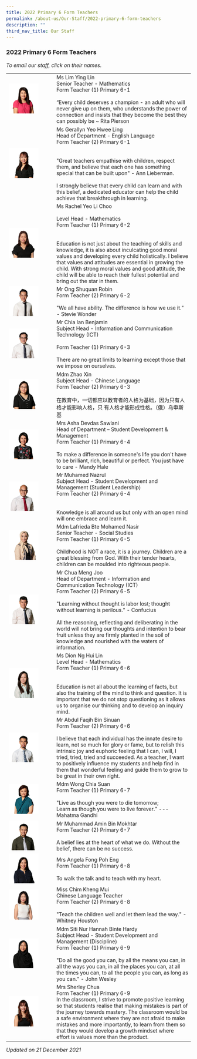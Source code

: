 ```yaml
---
title: 2022 Primary 6 Form Teachers
permalink: /about-us/Our-Staff/2022-primary-6-form-teachers
description: ""
third_nav_title: Our Staff
---
```

### 2022 Primary 6 Form Teachers

*To email our staff, click on their names.*

|  	|  	|
|---	|---	|
| <img src="/images/p6a.png" style="width:70%"> 	| Ms Lim Ying Lin<br>Senior Teacher - Mathematics<br>Form Teacher (1) Primary 6-1<br><br>“Every child deserves a champion - an adult who will never give up on them, who understands the power of connection and insists that they become the best they can possibly be ~ Rita Pierson 	|
| <img src="/images/p6b.png" style="width:70%"> 	| Ms Gerallyn Yeo Hwee Ling<br>Head of Department - English Language<br>Form Teacher (2) Primary 6-1<br><br><br>"Great teachers empathise with children, respect them, and believe that each one has something special that can be built upon" - Ann Lieberman.<br><br>I strongly believe that every child can learn and with this belief, a dedicated educator can help the child achieve that breakthrough in learning. 	|
| <img src="/images/p6c.png" style="width:70%"> 	| Ms Rachel Yeo Li Choo<br><br>Level Head - Mathematics<br>Form Teacher (1) Primary 6-2<br><br><br>Education is not just about the teaching of skills and knowledge, it is also about inculcating good moral values and developing every child holistically. I believe that values and attitudes are essential in growing the child. With strong moral values and good attitude, the child will be able to reach their fullest potential and bring out the star in them. 	|
| <img src="/images/p6d.png" style="width:70%"> 	| Mr Ong Shuquan Robin<br>Form Teacher (2) Primary 6-2<br><br>"We all have ability. The difference is how we use it." - Stevie Wonder 	|
| <img src="/images/p6e.png" style="width:70%"> 	| Mr Chia Ian Benjamin<br>Subject Head - Information and Communication Technology (ICT)<br><br>Form Teacher (1) Primary 6-3<br><br>There are no great limits to learning except those that we impose on ourselves. 	|
| <img src="/images/p6f.png" style="width:70%"> 	| Mdm Zhao Xin<br>Subject Head - Chinese Language<br>Form Teacher (2) Primary 6-3<br><br>在教育中，一切都应以教育者的人格为基础，因为只有人格才能影响人格，只 有人格才能形成性格。（俄）乌申斯基 	|
| <img src="/images/p6g.png" style="width:70%"> 	| Mrs Asha Devdas Sawlani<br>Head of Department – Student Development & Management<br>Form Teacher (1) Primary 6-4<br><br>To make a difference in someone's life you don't have to be brilliant, rich, beautiful or perfect. You just have to care - Mandy Hale 	|
| <img src="/images/p6h.png" style="width:70%"> 	| Mr Muhamed Nazrul<br>Subject Head - Student Development and Management (Student Leadership)<br>Form Teacher (2) Primary 6-4<br><br><br>Knowledge is all around us but only with an open mind will one embrace and learn it. 	|
| <img src="/images/p6i.png" style="width:70%"> 	| Mdm Lafrieda Bte Mohamed Nasir<br>Senior Teacher - Social Studies<br>Form Teacher (1) Primary 6-5<br><br>Childhood is NOT a race, it is a journey. Children are a great blessing from God. With their tender hearts, children can be moulded into righteous people. 	|
| <img src="/images/p6j.png" style="width:70%"> 	| Mr Chua Meng Joo<br>Head of Department - Information and Communication Technology (ICT)<br>Form Teacher (2) Primary 6-5<br><br>"Learning without thought is labor lost; thought without learning is perilous." - Confucius<br><br>All the reasoning, reflecting and deliberating in the world will not bring our thoughts and intention to bear fruit unless they are firmly planted in the soil of knowledge and nourished with the waters of information. 	|
| <img src="/images/p6k.png" style="width:70%"> 	| Ms Dion Ng Hui Lin<br>Level Head - Mathematics<br>Form Teacher (1) Primary 6-6<br><br><br>Education is not all about the learning of facts, but also the training of the mind to think and question. It is important that we do not stop questioning as it allows us to organise our thinking and to develop an inquiry mind. 	|
| <img src="/images/p6l.png" style="width:70%"> 	| Mr Abdul Faqih Bin Sinuan<br>Form Teacher (2) Primary 6-6<br><br>I believe that each individual has the innate desire to learn, not so much for glory or fame, but to relish this intrinsic joy and euphoric feeling that I can, I will, I tried, tried, tried and succeeded. As a teacher, I want to positively influence my students and help find in them that wonderful feeling and guide them to grow to be great in their own right. 	|
| <img src="/images/p6m.png" style="width:70%">  	| Mdm Wong Chia Suan<br>Form Teacher (1) Primary 6-7<br><br>"Live as though you were to die tomorrow;<br>Learn as though you were to live forever." --- Mahatma Gandhi  	|
| <img src="/images/p6n.png" style="width:70%"> 	| Mr Muhammad Amin Bin Mokhtar<br>Form Teacher (2) Primary 6-7<br><br>A belief lies at the heart of what we do. Without the belief, there can be no success. 	|
| <img src="/images/p6o.png" style="width:70%"> 	| Mrs Angela Fong Poh Eng<br>Form Teacher (1) Primary 6-8<br><br>To walk the talk and to teach with my heart. 	|
| <img src="/images/p6p.png" style="width:70%"> 	| Miss Chim Kheng Mui<br>Chinese Language Teacher<br>Form Teacher (2) Primary 6-8<br><br>"Teach the children well and let them lead the way." - Whitney Houston 	|
| <img src="/images/p6q.png" style="width:70%"> 	| Mdm Siti Nur Hannah Binte Hardy<br>Subject Head - Student Development and Management (Discipline)<br>Form Teacher (1) Primary 6-9<br><br>"Do all the good you can, by all the means you can, in all the ways you can, in all the places you can, at all the times you can, to all the people you can, as long as you can." - John Wesley 	|
| <img src="/images/p6r.png" style="width:70%"> 	| Mrs Sherley Chua<br>Form Teacher (1) Primary 6-9<br>In the classroom, I strive to promote positive learning so that students realise that making mistakes is part of the journey towards mastery. The classroom would be a safe environment where they are not afraid to make mistakes and more importantly, to learn from them so that they would develop a growth mindset where effort is values more than the product.  	|

*Updated on 21 December 2021*



